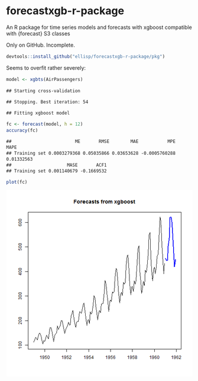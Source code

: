 # forecastxgb-r-package
An R package for time series models and forecasts with xgboost compatible with {forecast} S3 classes

Only on GitHub.  Incomplete.  


```r
devtools::install_github("ellisp/forecastxgb-r-package/pkg")
```

Seems to overfit rather severely:

```r
model <- xgbts(AirPassengers)
```

```
## Starting cross-validation
```

```
## Stopping. Best iteration: 54
```

```
## Fitting xgboost model
```

```r
fc <- forecast(model, h = 12)
accuracy(fc)
```

```
##                        ME       RMSE        MAE           MPE       MAPE
## Training set 0.0003279368 0.05035866 0.03653628 -0.0005760288 0.01332563
##                     MASE       ACF1
## Training set 0.001140679 -0.1669532
```

```r
plot(fc)
```

![plot of chunk unnamed-chunk-2](figure/unnamed-chunk-2-1.png)


